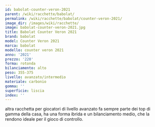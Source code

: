 ```yaml
---
id: babolat-counter-veron-2021
parent: /wiki/racchette/babolat/
permalink: /wiki/racchette/babolat/counter-veron-2021/
image_dir: /images/wiki/racchette/
image: babolat-counter-veron-2021.jpg
title: Babolat Counter Veron 2021
brand: babolat
model: Counter Veron 2021
marca: babolat
modello: counter veron 2021
anno: '2021'
prezzo: '220'
forma: rotonda
bilanciamento: alto
peso: 355-375
livello: avanzato/intermedio
materiale: carbonio
gomma: ''
superficie: liscia
index: ''
---
```

altra racchetta per giocatori di livello avanzato fa sempre parte dei top di gamma della casa, ha una forma ibrida e un bilanciamento medio, che la rendono ideale per il gioco di controllo.